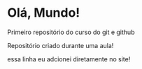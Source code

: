 # Olá, Mundo!
Primeiro repositório do curso do git e github

Repositório criado durante uma aula!

essa linha eu adcionei diretamente no site!
